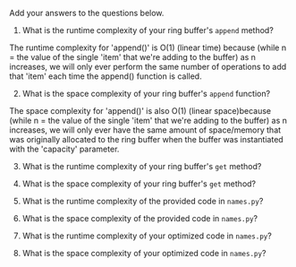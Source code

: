 Add your answers to the questions below.

1. What is the runtime complexity of your ring buffer's `append` method?

The runtime complexity for 'append()' is O(1) (linear time) because (while n = the value of the single 'item' that we're adding to the buffer) as n increases, we will only ever perform the same number of operations to add that 'item' each time the append() function is called.

2. What is the space complexity of your ring buffer's `append` function?

The space complexity for 'append()' is also O(1) (linear space)because (while n = the value of the single 'item' that we're adding to the buffer) as n increases, we will only ever have the same amount of space/memory that was originally allocated to the ring buffer when the buffer was instantiated with the 'capacity' parameter.

3. What is the runtime complexity of your ring buffer's `get` method?

4. What is the space complexity of your ring buffer's `get` method?

5) What is the runtime complexity of the provided code in `names.py`?

6) What is the space complexity of the provided code in `names.py`?

7) What is the runtime complexity of your optimized code in `names.py`?

8) What is the space complexity of your optimized code in `names.py`?
